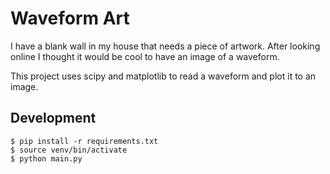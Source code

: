 # Waveform Art

I have a blank wall in my house that needs a piece of artwork. After looking online I thought it would be cool to have an image of a waveform.

This project uses scipy and matplotlib to read a waveform and plot it to an image.

## Development

```
$ pip install -r requirements.txt
$ source venv/bin/activate
$ python main.py
```